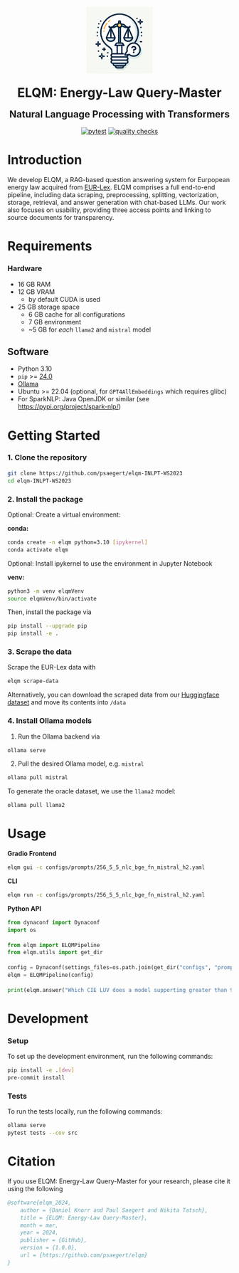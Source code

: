 <h1 align="center">
    <img style="width: 150px" src="elqm_icon.png" alt="Illustration icon: A modern light bulb design, with its filament shaped as a balance scale representing law. Encapsulating the bulb is a speech bubble, with a question mark and an answer tick, symbolizing the Q&A aspect.">
</h1>


<h1 align="center" style="margin-top: 0px;">ELQM: Energy-Law Query-Master</h1>
<h2 align="center" style="margin-top: 0px;">Natural Language Processing with Transformers</h2>

<div align="center">

[![pytest](https://github.com/psaegert/elqm-INLPT-WS2023/actions/workflows/pytest.yml/badge.svg)](https://github.com/psaegert/elqm-INLPT-WS2023/actions/workflows/pytest.yml)
[![quality checks](https://github.com/psaegert/elqm-INLPT-WS2023/actions/workflows/pre-commit.yml/badge.svg)](https://github.com/psaegert/elqm-INLPT-WS2023/actions/workflows/pre-commit.yml)

</div>


# Introduction
We develop ELQM, a RAG-based question answering system for Eurpopean energy law acquired from [EUR-Lex](https://eur-lex.europa.eu/search.html?name=browse-by%3Alegislation-in-force&type=named&displayProfile=allRelAllConsDocProfile&qid=1696858573178&CC_1_CODED=12). ELQM comprises a full end-to-end pipeline, including data scraping, preprocessing, splitting, vectorization, storage, retrieval, and answer generation with chat-based LLMs. Our work also focuses on usability, providing three access points and linking to source documents for transparency.
# Requirements

### Hardware
- 16 GB RAM
- 12 GB VRAM
    - by default CUDA is used
- 25 GB storage space
    - 6 GB cache for all configurations
    - 7 GB environment
    - ~5 GB for *each* `llama2` and `mistral` model

## Software
- Python 3.10
- `pip` >= [24.0](https://github.com/google/sentencepiece/issues/378)
- [Ollama](https://ollama.ai/download)
- Ubuntu >= 22.04 (optional, for `GPT4AllEmbeddings` which requires glibc)
- For SparkNLP: Java OpenJDK or similar (see https://pypi.org/project/spark-nlp/)

# Getting Started
### 1. Clone the repository

```sh
git clone https://github.com/psaegert/elqm-INLPT-WS2023
cd elqm-INLPT-WS2023
```

### 2. Install the package

Optional: Create a virtual environment:

**conda:**

```sh
conda create -n elqm python=3.10 [ipykernel]
conda activate elqm
```

Optional: Install ipykernel to use the environment in Jupyter Notebook

**venv:**

```bash
python3 -m venv elqmVenv
source elqmVenv/bin/activate
```

Then, install the package via

```sh
pip install --upgrade pip
pip install -e .
```

### 3. Scrape the data
Scrape the EUR-Lex data with

```sh
elqm scrape-data
```

Alternatively, you can download the scraped data from our [Huggingface dataset](https://huggingface.co/datasets/ELQM/elqm-raw) and move its contents into `/data`

### 4. Install Ollama models

1. Run the Ollama backend via

```sh
ollama serve
```

2. Pull the desired Ollama model, e.g. `mistral`

```sh
ollama pull mistral
```

To generate the oracle dataset, we use the `llama2` model:

```sh
ollama pull llama2
```

# Usage

**Gradio Frontend**
```sh
elqm gui -c configs/prompts/256_5_5_nlc_bge_fn_mistral_h2.yaml
```

**CLI**
```sh
elqm run -c configs/prompts/256_5_5_nlc_bge_fn_mistral_h2.yaml
```

**Python API**
```python
from dynaconf import Dynaconf
import os

from elqm import ELQMPipeline
from elqm.utils import get_dir

config = Dynaconf(settings_files=os.path.join(get_dir("configs", "prompts"), "256_5_5_nlc_bge_fn_mistral_h2.yaml"))
elqm = ELQMPipeline(config)

print(elqm.answer("Which CIE LUV does a model supporting greater than 99 % of the sRGB colour space translate to?"))
```


# Development

### Setup
To set up the development environment, run the following commands:

```sh
pip install -e .[dev]
pre-commit install
```

### Tests

To run the tests locally, run the following commands:

```sh
ollama serve
pytest tests --cov src
```

# Citation
If you use ELQM: Energy-Law Query-Master for your research, please cite it using the following

```bibtex
@software{elqm_2024,
    author = {Daniel Knorr and Paul Saegert and Nikita Tatsch},
    title = {ELQM: Energy-Law Query-Master},
    month = mar,
    year = 2024,
    publisher = {GitHub},
    version = {1.0.0},
    url = {https://github.com/psaegert/elqm}
}
```
